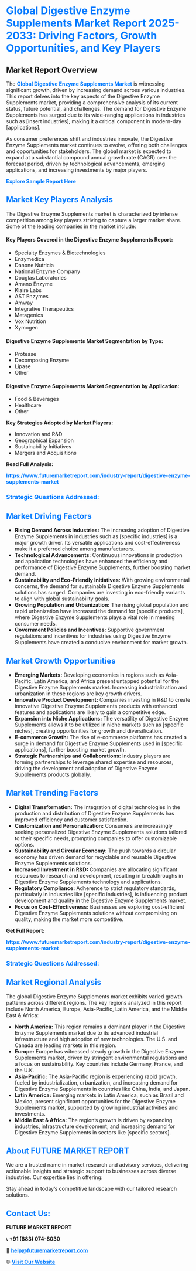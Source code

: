 <h1 style="color: #007BFF;">Global Digestive Enzyme Supplements Market Report 2025-2033: Driving Factors, Growth Opportunities, and Key Players</h1>

<section id="overview">
<h2>Market Report Overview</h2>
<p>The <a href="https://www.futuremarketreport.com/industry-report/digestive-enzyme-supplements-market" style="color: #007BFF; text-decoration: none;"><strong>Global Digestive Enzyme Supplements Market</strong></a> is witnessing significant growth, driven by increasing demand across various industries. This report delves into the key aspects of the Digestive Enzyme Supplements market, providing a comprehensive analysis of its current status, future potential, and challenges. The demand for Digestive Enzyme Supplements has surged due to its wide-ranging applications in industries such as [insert industries], making it a critical component in modern-day [applications].</p>
<p>As consumer preferences shift and industries innovate, the Digestive Enzyme Supplements market continues to evolve, offering both challenges and opportunities for stakeholders. The global market is expected to expand at a substantial compound annual growth rate (CAGR) over the forecast period, driven by technological advancements, emerging applications, and increasing investments by major players.</p>
</section>

<section id="overview">
<p><a href="https://www.futuremarketreport.com/request-sample/reportId=107810" style="color: #007BFF; text-decoration: none;"><strong>Explore Sample Report Here</strong></a></p>
</section>

<section id="key-players">
<h2 style="color: #007BFF;">Market Key Players Analysis</h2>
<p>The Digestive Enzyme Supplements market is characterized by intense competition among key players striving to capture a larger market share. Some of the leading companies in the market include:</p>
<h4>Key Players Covered in the Digestive Enzyme Supplements Report:</h4>
<ul><li>Specialty Enzymes &amp; Biotechnologies</li><li>Enzymedica</li><li>Danone Nutricia</li><li>National Enzyme Company</li><li>Douglas Laboratories</li><li>Amano Enzyme</li><li>Klaire Labs</li><li>AST Enzymes</li><li>Amway</li><li>Integrative Therapeutics</li><li>Metagenics</li><li>Vox Nutrition</li><li>Xymogen</li></ul>
<h4>Digestive Enzyme Supplements Market Segmentation by Type:</h4>
<ul><li>Protease</li><li>Decomposing Enzyme</li><li>Lipase</li><li>Other</li></ul>

<h4>Digestive Enzyme Supplements Market Segmentation by Application:</h4>
<ul><li>Food &amp; Beverages</li><li>Healthcare</li><li>Other</li></ul>
<p><strong>Key Strategies Adopted by Market Players:</strong></p>
<ul>
<li>Innovation and R&D</li>
<li>Geographical Expansion</li>
<li>Sustainability Initiatives</li>
<li>Mergers and Acquisitions</li>
</ul>
</section>

<section>
<p><strong>Read Full Analysis: </strong></p><a href="https://www.futuremarketreport.com/industry-report/digestive-enzyme-supplements-market" style="color: #007BFF; text-decoration: none;"><strong>https://www.futuremarketreport.com/industry-report/digestive-enzyme-supplements-market</strong></a>
<h3 style="color: #007BFF;">Strategic Questions Addressed:</h3>
</section>

<section id="driving-factors">
<h2 style="color: #007BFF;">Market Driving Factors</h2>
<ul>
<li><strong>Rising Demand Across Industries:</strong> The increasing adoption of Digestive Enzyme Supplements in industries such as [specific industries] is a major growth driver. Its versatile applications and cost-effectiveness make it a preferred choice among manufacturers.</li>
<li><strong>Technological Advancements:</strong> Continuous innovations in production and application technologies have enhanced the efficiency and performance of Digestive Enzyme Supplements, further boosting market demand.</li>
<li><strong>Sustainability and Eco-Friendly Initiatives:</strong> With growing environmental concerns, the demand for sustainable Digestive Enzyme Supplements solutions has surged. Companies are investing in eco-friendly variants to align with global sustainability goals.</li>
<li><strong>Growing Population and Urbanization:</strong> The rising global population and rapid urbanization have increased the demand for [specific products], where Digestive Enzyme Supplements plays a vital role in meeting consumer needs.</li>
<li><strong>Government Policies and Incentives:</strong> Supportive government regulations and incentives for industries using Digestive Enzyme Supplements have created a conducive environment for market growth.</li>
</ul>
</section>

<section id="growth-opportunities">
<h2 style="color: #007BFF;">Market Growth Opportunities</h2>
<ul>
<li><strong>Emerging Markets:</strong> Developing economies in regions such as Asia-Pacific, Latin America, and Africa present untapped potential for the Digestive Enzyme Supplements market. Increasing industrialization and urbanization in these regions are key growth drivers.</li>
<li><strong>Innovative Product Development:</strong> Companies investing in R&D to create innovative Digestive Enzyme Supplements products with enhanced features and applications are likely to gain a competitive edge.</li>
<li><strong>Expansion into Niche Applications:</strong> The versatility of Digestive Enzyme Supplements allows it to be utilized in niche markets such as [specific niches], creating opportunities for growth and diversification.</li>
<li><strong>E-commerce Growth:</strong> The rise of e-commerce platforms has created a surge in demand for Digestive Enzyme Supplements used in [specific applications], further boosting market growth.</li>
<li><strong>Strategic Partnerships and Collaborations:</strong> Industry players are forming partnerships to leverage shared expertise and resources, driving the development and adoption of Digestive Enzyme Supplements products globally.</li>
</ul>
</section>

<section id="trending-factors">
<h2 style="color: #007BFF;">Market Trending Factors</h2>
<ul>
<li><strong>Digital Transformation:</strong> The integration of digital technologies in the production and distribution of Digestive Enzyme Supplements has improved efficiency and customer satisfaction.</li>
<li><strong>Customization and Personalization:</strong> Consumers are increasingly seeking personalized Digestive Enzyme Supplements solutions tailored to their specific needs, prompting companies to offer customizable options.</li>
<li><strong>Sustainability and Circular Economy:</strong> The push towards a circular economy has driven demand for recyclable and reusable Digestive Enzyme Supplements solutions.</li>
<li><strong>Increased Investment in R&D:</strong> Companies are allocating significant resources to research and development, resulting in breakthroughs in Digestive Enzyme Supplements technology and applications.</li>
<li><strong>Regulatory Compliance:</strong> Adherence to strict regulatory standards, particularly in industries like [specific industries], is influencing product development and quality in the Digestive Enzyme Supplements market.</li>
<li><strong>Focus on Cost-Effectiveness:</strong> Businesses are exploring cost-efficient Digestive Enzyme Supplements solutions without compromising on quality, making the market more competitive.</li>
</ul>
</section>

<section>
<p><strong>Get Full Report: </strong></p><a href="https://www.futuremarketreport.com/industry-report/digestive-enzyme-supplements-market" style="color: #007BFF; text-decoration: none;"><strong>https://www.futuremarketreport.com/industry-report/digestive-enzyme-supplements-market</strong></a>
<h3 style="color: #007BFF;">Strategic Questions Addressed:</h3>
</section>


<section id="regional-analysis">
<h2 style="color: #007BFF;">Market Regional Analysis</h2>
<p>The global Digestive Enzyme Supplements market exhibits varied growth patterns across different regions. The key regions analyzed in this report include North America, Europe, Asia-Pacific, Latin America, and the Middle East & Africa:</p>
<ul>
<li><strong>North America:</strong> This region remains a dominant player in the Digestive Enzyme Supplements market due to its advanced industrial infrastructure and high adoption of new technologies. The U.S. and Canada are leading markets in this region.</li>
<li><strong>Europe:</strong> Europe has witnessed steady growth in the Digestive Enzyme Supplements market, driven by stringent environmental regulations and a focus on sustainability. Key countries include Germany, France, and the U.K.</li>
<li><strong>Asia-Pacific:</strong> The Asia-Pacific region is experiencing rapid growth, fueled by industrialization, urbanization, and increasing demand for Digestive Enzyme Supplements in countries like China, India, and Japan.</li>
<li><strong>Latin America:</strong> Emerging markets in Latin America, such as Brazil and Mexico, present significant opportunities for the Digestive Enzyme Supplements market, supported by growing industrial activities and investments.</li>
<li><strong>Middle East & Africa:</strong> The region’s growth is driven by expanding industries, infrastructure development, and increasing demand for Digestive Enzyme Supplements in sectors like [specific sectors].</li>
</ul>
</section>

<footer>
<h2 style="color: #007BFF;">About FUTURE MARKET REPORT</h2>
<p>We are a trusted name in market research and advisory services, delivering actionable insights and strategic support to businesses across diverse industries. Our expertise lies in offering:</p>

<p>Stay ahead in today’s competitive landscape with our tailored research solutions.</p>

<h2 style="color: #007BFF;">Contact Us:</h2>
<p><strong>FUTURE MARKET REPORT</strong></p>
<p>📞 <strong>+91 (883) 074-8030</strong></p>
<p>📧 <strong><a href="mailto:help@futuremarketreport.com" style="color: #007BFF;">help@futuremarketreport.com</a></strong></p>
<p>🌐 <strong><a href="https://www.futuremarketreport.com/" style="color: #007BFF;">Visit Our Website</a></strong></p>
</footer>
